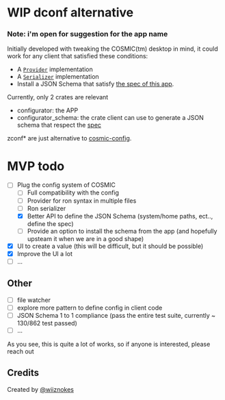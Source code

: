 # WIP dconf alternative

### Note: i'm open for suggestion for the app name

Initially developed with tweaking the COSMIC(tm) desktop in mind, it could work for any client that satisfied these conditions:

- A [`Provider`](https://docs.rs/figment/latest/figment/trait.Provider.html) implementation
- A [`Serializer`](https://docs.rs/serde/latest/serde/trait.Serializer.html) implementation
- Install a JSON Schema that satisfy [the spec of this app](./SPEC.md).

Currently, only 2 crates are relevant

- configurator: the APP
- configurator_schema: the crate client can use to generate a JSON schema that respect the [spec](./SPEC.md)

zconf\* are just alternative to [cosmic-config](https://github.com/pop-os/libcosmic/tree/master/cosmic-config).

# MVP todo

- [ ] Plug the config system of COSMIC
  - [ ] Full compatibility with the config
  - [ ] Provider for ron syntax in multiple files
  - [ ] Ron serializer
  - [x] Better API to define the JSON Schema (system/home paths, ect.., define the spec)
  - [ ] Provide an option to install the schema from the app (and hopefully upsteam it when we are in a good shape)
- [x] UI to create a value (this will be difficult, but it should be possible)
- [x] Improve the UI a lot
- [ ] ...

## Other

- [ ] file watcher
- [ ] explore more pattern to define config in client code
- [ ] JSON Schema 1 to 1 compliance (pass the entire test suite, currently ~ 130/862 test passed)
- [ ] ...

As you see, this is quite a lot of works, so if anyone is interested, please reach out

## Credits

Created by [@wiiznokes](https://github.com/wiiznokes)
